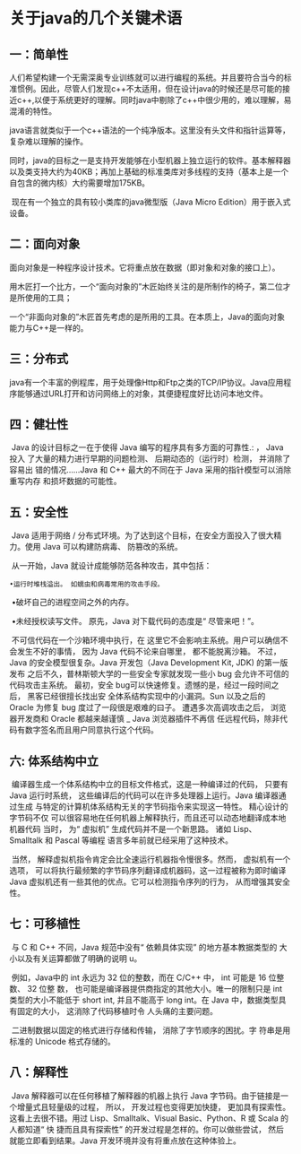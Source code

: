 # 关于java的几个关键术语

## 一：简单性

​	人们希望构建一个无需深奥专业训练就可以进行编程的系统。并且要符合当今的标准惯例。因此，尽管人们发现c++不太适用，但在设计java的时候还是尽可能的接近c++,以便于系统更好的理解。同时java中剔除了c++中很少用的，难以理解，易混淆的特性。

​	java语言就类似于一个c++语法的一个纯净版本。这里没有头文件和指针运算等，复杂难以理解的操作。

​	同时，java的目标之一是支持开发能够在小型机器上独立运行的软件。基本解释器以及类支持大约为40KB；再加上基础的标准类库对多线程的支持（基本上是一个自包含的微内核）大约需要增加175KB。

​	现在有一个独立的具有较小类库的java微型版（Java Micro Edition）用于嵌入式设备。

## 二：面向对象

​	面向对象是一种程序设计技术。它将重点放在数据（即对象和对象的接口上）。

​	用木匠打一个比方，一个“面向对象的”木匠始终关注的是所制作的椅子，第二位才是所使用的工具；

​	一个“非面向对象的”木匠首先考虑的是所用的工具。在本质上，Java的面向对象能力与C++是一样的。

## 三：分布式

​	java有一个丰富的例程库，用于处理像Http和Ftp之类的TCP/IP协议。Java应用程序能够通过URL打开和访问网络上的对象，其便捷程度好比访问本地文件。

## 四：健壮性

​	Java 的设计目标之一在于使得 Java 编写的程序具有多方面的可靠性.: ， Java 投入 了大量的精力进行早期的问题检测、 后期动态的（运行时）检测， 并消除了容易出 错的情况……Java 和 C++ 最大的不同在于 Java 采用的指针模型可以消除重写内存 和损坏数据的可能性。

## 五：安全性

​	Java 适用于网络 / 分布式环境。为了达到这个目标，在安全方面投入了很大精 力。使用 Java 可以构建防病毒、 防篡改的系统。 

​	从一开始，Java 就设计成能够防范各种攻击，其中包括：

 	•运行时堆栈溢出。 如蠕虫和病毒常用的攻击手段。

​	 •破坏自己的进程空间之外的内存。 

​	•未经授权读写文件。 原先，Java 对下载代码的态度是“ 尽管来吧！”。

​	不可信代码在一个沙箱环境中执行，在 这里它不会影响主系统。用户可以确信不会发生不好的事情， 因为 Java 代码不论来自哪里， 都不能脱离沙箱。 不过，Java 的安全模型很复杂。Java 开发包（Java Development Kit, JDK) 的第一版发布 之后不久，普林斯顿大学的一些安全专家就发现一些小 bug 会允许不可信的代码攻击主系统。 最初，安全 bug可以快速修复。遗憾的是，经过一段时间之后， 黑客已经很擅长找出安 全体系结构实现中的小漏洞。Sun 以及之后的 Oracle 为修复 bug 度过了一段很是艰难的曰子。
	遭遇多次高调攻击之后， 浏览器开发商和 Oracle 都越来越谨慎 _ Java 浏览器插件不再信 任远程代码，除非代码有数字签名而且用户同意执行这个代码。 

## 六:   体系结构中立

​	编译器生成一个体系结构中立的目标文件格式，这是一种编译过的代码， 只要有 Java 运行时系统， 这些编译后的代码可以在许多处理器上运行。Java 编译器通过生成 与特定的计算机体系结构无关的字节码指令来实现这一特性。 精心设计的字节码不仅 可以很容易地在任何机器上解释执行，而且还可以动态地翻译成本地机器代码 当时， 为“ 虚拟机” 生成代码并不是一个新思路。 诸如 Lisp、 Smalltalk 和 Pascal 等编程 语言多年前就已经采用了这种技术。

​	 当然， 解释虚拟机指令肯定会比全速运行机器指令慢很多。然而， 虚拟机有一个选项， 可以将执行最频繁的字节码序列翻译成机器码，这一过程被称为即时编译 Java 虚拟机还有一些其他的优点。它可以检测指令序列的行为， 从而增强其安全性。 	

## 七：可移植性

​	与 C 和 C++ 不同，Java 规范中没有“ 依赖具体实现” 的地方基本教据类型的 大小以及有关运算都做了明确的说明 u。

​	例如，Java中的 int 永远为 32 位的整数，而在 C/C++ 中， int 可能是 16 位整数、 32 位整 数， 也可能是编译器提供商指定的其他大小。唯一的限制只是 int 类型的大小不能低于 short int, 并且不能高于 long int。在 Java 中，数据类型具有固定的大小， 这消除了代码移植时令 人头痛的主要问题。

​	 二进制数据以固定的格式进行存储和传输， 消除了字节顺序的困扰。字 符串是用标准的 Unicode 格式存储的。

## 八：解释性

​	Java 解释器可以在任何移植了解释器的机器上执行 Java 字节码。由于链接是一 个增量式且轻量级的过程， 所以， 开发过程也变得更加快捷， 更加具有探索性。 这看上去很不错。用过 Lisp、Smalltalk、Visual Basic、Python、R 或 Scala 的人都知道“ 快 捷而且具有探索性” 的开发过程是怎样的。你可以做些尝试， 然后就能立即看到结果。Java 开发环境并没有将重点放在这种体验上。 